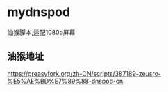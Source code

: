 # mydnspod

油猴脚本,适配1080p屏幕


## 油猴地址

https://greasyfork.org/zh-CN/scripts/387189-zeusro-%E5%AE%BD%E7%89%88-dnspod-cn